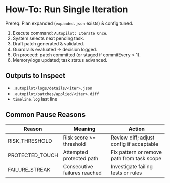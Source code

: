 # How-To: Run Single Iteration

Prereq: Plan expanded (`expanded.json` exists) & config tuned.

1. Execute command: `Autopilot: Iterate Once`.
2. System selects next pending task.
3. Draft patch generated & validated.
4. Guardrails evaluated -> decision logged.
5. On proceed: patch committed (or staged if commitEvery > 1).
6. Memory/logs updated; task status advanced.

## Outputs to Inspect
- `.autopilot/logs/details/<iter>.json`
- `.autopilot/patches/applied/<iter>.diff`
- `timeline.log` last line

## Common Pause Reasons
Reason | Meaning | Action
------ | ------- | ------
RISK_THRESHOLD | Risk score >= threshold | Review diff; adjust config if acceptable
PROTECTED_TOUCH | Attempted protected path | Fix pattern or remove path from task scope
FAILURE_STREAK | Consecutive failures reached | Investigate failing tests or rules
